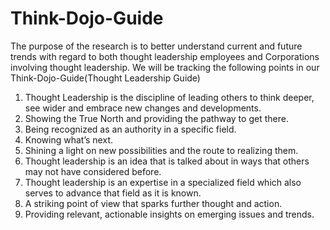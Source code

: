 # Think-Dojo-Guide
The purpose of the research is to better understand current and future trends with regard to both thought leadership employees and Corporations involving thought leadership.
We will be tracking the following points in our Think-Dojo-Guide(Thought Leadership Guide)
1. Thought Leadership is the discipline of leading others to think deeper, see wider and embrace new changes and developments.
2. Showing the True North and providing the pathway to get there.
3. Being recognized as an authority in a specific field.
4. Knowing what’s next.
5. Shining a light on new possibilities and the route to realizing them.
6. Thought leadership is an idea that is talked about in ways that others may not have considered before.
7. Thought leadership is an expertise in a specialized field which also serves to advance that field as it is known.
8. A striking point of view that sparks further thought and action.
9. Providing relevant, actionable insights on emerging issues and trends.

